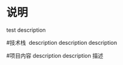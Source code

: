 # 说明
test description



#技术栈
 description description description
 
 
 
#项目内容
description description 描述
